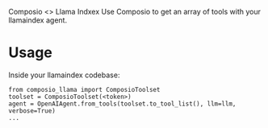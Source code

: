 Composio <> Llama Indxex
Use Composio to get an array of tools with your llamaindex agent.

# Usage
Inside your llamaindex codebase:
```
from composio_llama import ComposioToolset
toolset = ComposioToolset(<token>)
agent = OpenAIAgent.from_tools(toolset.to_tool_list(), llm=llm, verbose=True)
...
```


